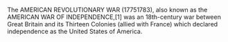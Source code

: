 The AMERICAN REVOLUTIONARY WAR (17751783), also known as the AMERICAN WAR OF INDEPENDENCE,[1] was an 18th-century war between Great Britain and its Thirteen Colonies (allied with France) which declared independence as the United States of America.
